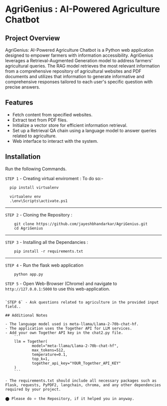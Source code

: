 # AgriGenius : AI-Powered Agriculture Chatbot

## Project Overview
AgriGenius: AI-Powered Agriculture Chatbot is a Python web application designed to empower farmers with information accessibility. AgriGenius leverages a Retrieval-Augmented Generation model to address farmers' agricultural queries. The RAG model retrieves the most relevant information from a comprehensive repository of agricultural websites and PDF documents and utilizes that information to generate informative and comprehensive responses tailored to each user's specific question with precise answers.

## Features

- Fetch content from specified websites.
- Extract text from PDF files.
- Initialize a vector store for efficient information retrieval.
- Set up a Retrieval QA chain using a language model to answer queries related to agriculture.
- Web interface to interact with the system.

## Installation

Run the following Commands.

`STEP 1` - Creating virtual enviroment :
To do so:-
```bash
  pip install virtualenv
```
```
  virtualenv env
  .\env\Scripts\activate.ps1
```
----
`STEP 2` - Cloning the Repository :
```
    git clone https://github.com/jayeshbhandarkar/AgriGenius.git
    cd AgriGenius
```
----
`STEP 3` - Installing all the Dependancies :

```
    pip install -r requirements.txt
```
---
`STEP 4` - Run the flask web application
```
    python app.py
```

`STEP 5` - Open Web-Browser (Chrome) and navigate to `http://127.0.0.1:5000` to use this web-application.
```

`STEP 6` - Ask questions related to agriculture in the provided input field..

## Additional Notes

- The language model used is meta-llama/Llama-2-70b-chat-hf.
- The application uses the Together API for LLM services.
- Add your own Together API key in the chat2.py file.
	```
	llm = Together(
    		model="meta-llama/Llama-2-70b-chat-hf",
    		max_tokens=512,
    		temperature=0.1,
    		top_k=1,
    		together_api_key="YOUR_Together_API_KEY"
	)
	```

- The requirements.txt should include all necessary packages such as Flask, requests, PyPDF2, langchain, chroma, and any other dependencies required by your project.

⬤ Please do ⭐ the Repository, if it helped you in anyway.
